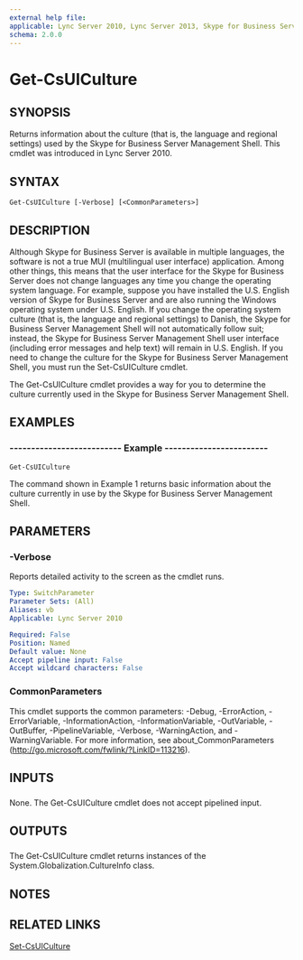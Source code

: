 ```yaml
---
external help file: 
applicable: Lync Server 2010, Lync Server 2013, Skype for Business Server 2015
schema: 2.0.0
---
```


# Get-CsUICulture

## SYNOPSIS
Returns information about the culture (that is, the language and regional settings) used by the Skype for Business Server Management Shell.
This cmdlet was introduced in Lync Server 2010.



## SYNTAX

```
Get-CsUICulture [-Verbose] [<CommonParameters>]
```

## DESCRIPTION
Although Skype for Business Server is available in multiple languages, the software is not a true MUI (multilingual user interface) application.
Among other things, this means that the user interface for the Skype for Business Server does not change languages any time you change the operating system language.
For example, suppose you have installed the U.S.
English version of Skype for Business Server and are also running the Windows operating system under U.S.
English.
If you change the operating system culture (that is, the language and regional settings) to Danish, the Skype for Business Server Management Shell will not automatically follow suit; instead, the Skype for Business Server Management Shell user interface (including error messages and help text) will remain in U.S.
English.
If you need to change the culture for the Skype for Business Server Management Shell, you must run the Set-CsUICulture cmdlet.

The Get-CsUICulture cmdlet provides a way for you to determine the culture currently used in the Skype for Business Server Management Shell.



## EXAMPLES

### -------------------------- Example ------------------------
```
Get-CsUICulture
```

The command shown in Example 1 returns basic information about the culture currently in use by the Skype for Business Server Management Shell.

## PARAMETERS

### -Verbose
Reports detailed activity to the screen as the cmdlet runs.

```yaml
Type: SwitchParameter
Parameter Sets: (All)
Aliases: vb
Applicable: Lync Server 2010

Required: False
Position: Named
Default value: None
Accept pipeline input: False
Accept wildcard characters: False
```

### CommonParameters
This cmdlet supports the common parameters: -Debug, -ErrorAction, -ErrorVariable, -InformationAction, -InformationVariable, -OutVariable, -OutBuffer, -PipelineVariable, -Verbose, -WarningAction, and -WarningVariable. For more information, see about_CommonParameters (http://go.microsoft.com/fwlink/?LinkID=113216).

## INPUTS

###  
None.
The Get-CsUICulture cmdlet does not accept pipelined input.

## OUTPUTS

###  
The Get-CsUICulture cmdlet returns instances of the System.Globalization.CultureInfo class.

## NOTES

## RELATED LINKS

[Set-CsUICulture]()
